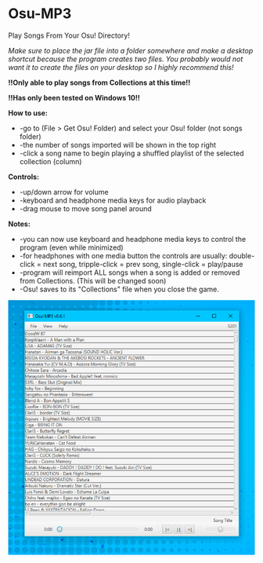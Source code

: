 # Osu-MP3
Play Songs From Your Osu! Directory!

*Make sure to place the jar file into a folder somewhere and make a desktop shortcut because the program creates two files. 
You probably would not want it to create the files on your desktop so I highly recommend this!*

**!!Only able to play songs from Collections at this time!!**

**!!Has only been tested on Windows 10!!**

**How to use:**
* -go to (File > Get Osu! Folder) and select your Osu! folder (not songs folder)
* -the number of songs imported will be shown in the top right
* -click a song name to begin playing a shuffled playlist of the selected collection (column)

**Controls:**
* -up/down arrow for volume
* -keyboard and headphone media keys for audio playback
* -drag mouse to move song panel around

**Notes:**
* -you can now use keyboard and headphone media keys to control the program (even while minimized)
* -for headphones with one media button the controls are usually: double-click = next song, tripple-click = prev song, single-click = play/pause
* -program will reimport ALL songs when a song is added or removed from Collections. (This will be changed soon)
* -Osu! saves to its "Collections" file when you close the game.

![](repoimages/appv0.6.1.png)
